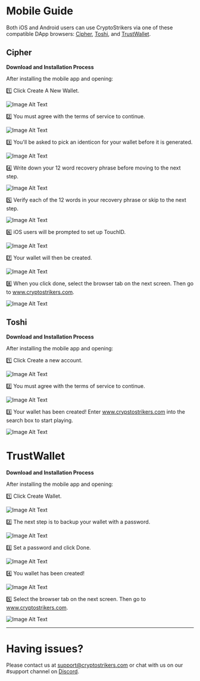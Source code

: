 # Mobile Guide 

Both iOS and Android users can use CryptoStrikers via one of these compatible DApp browsers: [Cipher](https://www.cipherbrowser.com), [Toshi](https://www.toshi.org), and [TrustWallet](http://trustwallet.com). 

## Cipher

**Download and Installation Process**

After installing the mobile app and opening:

1️⃣ Click Create A New Wallet.

![Image Alt Text](https://github.com/CryptoStrikers/operations-docs/blob/master/images/Cipher1.PNG)

2️⃣ You must agree with the terms of service to continue.

![Image Alt Text](https://github.com/CryptoStrikers/operations-docs/blob/master/images/Cipher2.PNG)

3️⃣ You'll be asked to pick an identicon for your wallet before it is generated.

![Image Alt Text](https://github.com/CryptoStrikers/operations-docs/blob/master/images/Cipher2a.jpg)

4️⃣ Write down your 12 word recovery phrase before moving to the next step.

![Image Alt Text](https://github.com/CryptoStrikers/operations-docs/blob/master/images/Cipher3.PNG)

5️⃣ Verify each of the 12 words in your recovery phrase or skip to the next step.

![Image Alt Text](https://github.com/CryptoStrikers/operations-docs/blob/master/images/Cipher4a.PNG)

6️⃣ iOS users will be prompted to set up TouchID.

![Image Alt Text](https://github.com/CryptoStrikers/operations-docs/blob/master/images/Cipher4b.PNG)

7️⃣ Your wallet will then be created. 

![Image Alt Text](https://github.com/CryptoStrikers/operations-docs/blob/master/images/Cipher5.PNG)

8️⃣ When you click done, select the browser tab on the next screen. Then go to www.cryptostrikers.com.

![Image Alt Text](https://github.com/CryptoStrikers/operations-docs/blob/master/images/Cipher6.PNG)

## Toshi

**Download and Installation Process**

After installing the mobile app and opening:

1️⃣ Click Create a new account.

![Image Alt Text](https://github.com/CryptoStrikers/operations-docs/blob/master/images/Toshi1.PNG)

2️⃣ You must agree with the terms of service to continue.

![Image Alt Text](https://github.com/CryptoStrikers/operations-docs/blob/master/images/Toshi2.PNG)

3️⃣ Your wallet has been created! Enter www.crypstostrikers.com into the search box to start playing.

![Image Alt Text](https://github.com/CryptoStrikers/operations-docs/blob/master/images/Toshi3.PNG)

# TrustWallet

**Download and Installation Process**

After installing the mobile app and opening:

1️⃣ Click Create Wallet.

![Image Alt Text](https://github.com/CryptoStrikers/operations-docs/blob/master/images/Trust1.PNG)

2️⃣ The next step is to backup your wallet with a password.

![Image Alt Text](https://github.com/CryptoStrikers/operations-docs/blob/master/images/Trust2.PNG)

3️⃣ Set a password and click Done.

![Image Alt Text](https://github.com/CryptoStrikers/operations-docs/blob/master/images/Trust3.jpg)

4️⃣ You wallet has been created!

![Image Alt Text](https://github.com/CryptoStrikers/operations-docs/blob/master/images/Trust4.PNG)

5️⃣ Select the browser tab on the next screen. Then go to www.cryptostrikers.com.

![Image Alt Text](https://github.com/CryptoStrikers/operations-docs/blob/master/images/Trust5.jpg)

---                                                 

# Having issues?

Please contact us at support@cryptostrikers.com or chat with us on our #support channel on [Discord](https://discord.gg/7CSBBBb).
